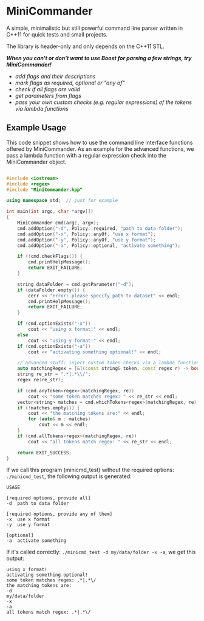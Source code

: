 # MiniCommander
A simple, minimalistic but still powerful command line parser written in C++11 for quick tests and small projects. 

The library is header-only and only depends on the C++11 STL.

***When you can't or don't want to use Boost for parsing a few strings, try MiniCommander!***

* *add flags and their descriptions*
* *mark flags as required, optional or "any of"*
* *check if all flags are valid*
* *get parameters from flags*
* *pass your own custom checks (e.g. regular expressions) of the tokens via lambda functions*

## Example Usage 

This code snippet shows how to use the command line interface functions offered by MiniCommander. As an example for the advanced functions, we pass a lambda function with a regular expression check into the MiniCommander object.

```c++

#include <iostream>
#include <regex>
#include "MiniCommander.hpp"

using namespace std;  // just for example

int main(int argc, char *argv[])
{
    MiniCommander cmd(argc, argv);
    cmd.addOption("-d", Policy::required, "path to data folder");
    cmd.addOption("-x", Policy::anyOf, "use x format");
    cmd.addOption("-y", Policy::anyOf, "use y format");
    cmd.addOption("-a", Policy::optional, "activate something");

    if (!cmd.checkFlags()) {
        cmd.printHelpMessage();
        return EXIT_FAILURE;
    }

    string dataFolder = cmd.getParameter("-d");
    if (dataFolder.empty()) {
        cerr << "error: please specify path to dataset" << endl;
        cmd.printHelpMessage();
        return EXIT_FAILURE;
    }

    if (cmd.optionExists("-x"))
        cout << "using x format!" << endl;
    else
        cout << "using y format!" << endl;
    if (cmd.optionExists("-a"))
        cout << "activating something optional!" << endl;

    // advanced stuff: inject custom token checks via a lambda function, e.g. with regex
    auto matchingRegex = [&](const string& token, const regex r) -> bool { return regex_match(token, r); };
    string re_str = ".*|.*\\/";
    regex re(re_str);

    if (cmd.anyToken<regex>(matchingRegex, re))
        cout << "some token matches regex: " << re_str << endl;
    vector<string> matches = cmd.whichTokens<regex>(matchingRegex, re);
    if (!matches.empty()) {
        cout << "the matching tokens are:" << endl;
        for (auto& m : matches)
            cout << m << endl;
    }
    if (cmd.allTokens<regex>(matchingRegex, re))
        cout << "all tokens match regex: " << re_str << endl;

    return EXIT_SUCCESS;
}
```

If we call this program (minicmd_test) without the required options: `./minicmd_test`, the following output is generated:
```
USAGE

[required options, provide all]
-d	path to data folder

[required options, provide any of them]
-x	use x format
-y	use y format

[optional]
-a	activate something
```

If it's called correctly: `./minicmd_test -d my/data/folder -x -a`, we get this output:
```
using x format!
activating something optional!
some token matches regex: .*|.*\/
the matching tokens are:
-d
my/data/folder
-x
-a
all tokens match regex: .*|.*\/
```
